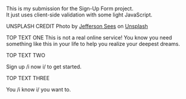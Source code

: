 This is my submission for the Sign-Up Form project.  
It just uses client-side validation with some light JavaScript.

UNSPLASH CREDIT
Photo by <a href="https://unsplash.com/@jeffersonsees?utm_content=creditCopyText&utm_medium=referral&utm_source=unsplash">Jefferson Sees</a> on <a href="https://unsplash.com/photos/a-view-of-a-mountain-range-at-sunset-8vRFubjreSs?utm_content=creditCopyText&utm_medium=referral&utm_source=unsplash">Unsplash</a>

TOP TEXT ONE
This is not a real online service! You know you need something like this in your life to help you realize your deepest dreams.

TOP TEXT TWO

<!-- no margin top -->

Sign up /i now i/ to get started.

TOP TEXT THREE

<!-- some margin top -->

You /i know i/ you want to.
